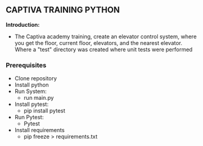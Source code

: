 ##  CAPTIVA TRAINING PYTHON 
**Introduction:**

* The Captiva academy training, create an elevator control system, where you get the floor, current floor, elevators, and the nearest elevator. Where a "test" directory was created where unit tests were performed

### Prerequisites
* Clone repository
* Install python
* Run System:
   * run main.py
* Install pytest:
   * pip install pytest
* Run Pytest:
   * Pytest
* Install  requirements
   *  pip freeze > requirements.txt  
